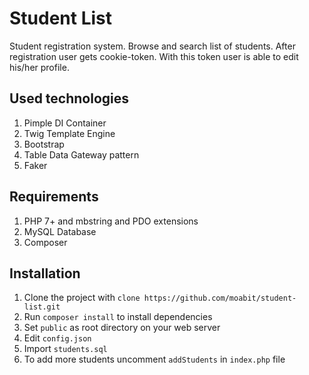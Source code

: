 # Student List
Student registration system. Browse and search list of students. After registration user gets cookie-token. With this token user is able to edit his/her profile.
## Used technologies
1. Pimple DI Container 
2. Twig Template Engine 
3. Bootstrap 
4. Table Data Gateway pattern
5. Faker 
## Requirements
1. PHP 7+ and mbstring and PDO extensions
2. MySQL Database
3. Composer
## Installation
1. Clone the project with `clone https://github.com/moabit/student-list.git`
2. Run `composer install` to install dependencies
3. Set `public` as root directory on your web server
4. Edit `config.json`
5. Import `students.sql`
6. To add more students uncomment `addStudents` in `index.php` file


